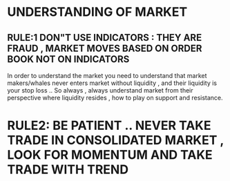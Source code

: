 # UNDERSTANDING OF MARKET


## RULE:1 DON"T USE INDICATORS : THEY ARE FRAUD , MARKET MOVES BASED ON ORDER BOOK NOT ON INDICATORS


In order to understand the market you need to understand that market makers/whales never enters market without liquidity , and their liquidity is your stop loss .. So always , always understand market from their perspective where liquidity resides , how to play on support and resistance.


# RULE2: BE PATIENT .. NEVER TAKE TRADE IN CONSOLIDATED MARKET , LOOK FOR MOMENTUM AND TAKE TRADE WITH TREND
